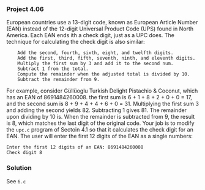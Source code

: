 ### Project 4.06
European countries use a 13-digit code, known as European Article Number (EAN) instead of the 12-digit Universal Product Code (UPS) found in North America. Each EAN ends ith a check digit, just as a UPC does. The technique for calculating the check digit is also similar:    
```
    Add the second, fourth, sixth, eight, and twelfth digits.  
    Add the first, third, fifth, seventh, ninth, and eleventh digits.  
    Multiply the first sum by 3 and add it to the second num.  
    Subtract 1 from the total.  
    Compute the remainder when the adjusted total is divided by 10.  
    Subtract the remainder from 9.  
```

For example, consider Güllüoglu Turkish Delight Pistachio & Coconut, which has an EAN of 8691484260008. the first sum is 6 + 1 + 8 + 2 + 0 + 0 = 17, and the second sum is 8 + 9 + 4 + 4 + 6 + 0 = 31. Multiplying the first sum 3 and adding the second yields 82. Subtracting 1 gives 81. The remainder upon dividing by 10 is. When the remainder is subtracted from 9, the result is 8, which matches the last digit of the original code. Your job is to modify the `upc.c` program of Sectoin 4.1 so that it calculates the check digit for an EAN. The user will enter the first 12 digits of the EAN as a single numbers:
```
Enter the first 12 digits of an EAN: 8691484260008
Check digit 8
```
### Solution
See `6.c`
